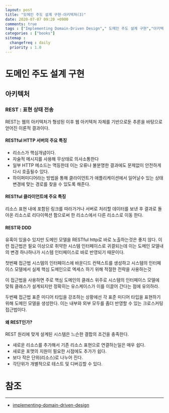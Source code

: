 ```yaml
---
layout: post
title: "도메인 주도 설계 구현-아키텍쳐(3)"
date: 2020-07-07 09:20 +0900
comments: true
tags : ["Implementing Domain-Driven Design"," 도메인 주도 설계 구현","아키텍쳐"]
categories : ["books"]
sitemap :
  changefreq : daily
  priority : 1.0
---
```


# 도메인 주도 설계 구현

## 아키텍처

### REST : 표현 상태 전송

REST는 웹의 아키텍처가 형성된 이후 웹 아키텍처 자체를 기반으로둔 추론을 바탕으로 얻어진 이론적 결과이다.

#### RESTful HTTP 서버의 주요 특징

* 리소스가 핵심개념이다.
* 자술적 메시지를 사용해 무상태로 의사소통한다
* 일부 HTTP 메소드는 멱등한데 이는 오류나 불분명한 결과에도 문제없이 안전하게 다시 호출될수 있다.
* 하이퍼미디어라는 방법을 통해 클라이언트가 애플리케이션에서 일어날수 있는 상태 변경에 맞는 경로를 찾을 수 있도록 해준다.

#### RESTful 클라이언트에 주요 특징

리소스 표현 내에 포함된 링크를 따라가거나 서버로 처리할 데이터를 보낸 후 결과로 돌아온 리소스로 리다이렉션 함으로써 
한 리소스에서 다른 리소스로 이동 한다.

#### REST와 DDD

유혹이 있을수 있지만 도메인 모델을 RESTful http로 바로 노출하는것은 좋지 않다.
이런 접근법은 필요 이상으로 취약한 시스템 인터페이스로 귀결되는데 이는 도메인 모델내의
변경 하나하나가 시스템 인터페이스로 바로 반영되기 때문이다.

첫번째 접근법 시스템의 인터페이스에 바운디드 컨텍스트를 생성하고 시스템의 인터페이스 모델에서 
 실제 핵심 도메인으로 엑세스 하기 위해 적절한 전략을 사용하는것

이 접근법을 사용하면 주로 핵심 도메인의 클래스 위주로 시스템의 인터페이스 모델에 맞춰 클래스가 설계되지만
정확히는 유스케이스가 이를 이끌어 간다는 점에 유의하라.

두번째 접근법 표준 미디어 타입을 강조하는 상황에선 각 표준 미디어 타입을 표현하기 위해 도메인 모델을 생성한다.
이는 내부와 외부 모두를 좀더 반영할 수 있는  크로스커팅 접근법이다.

#### 왜 REST인가?

REST 원리에 맞게 설계된 시스템은 느슨한 결합의 조건을 충족한다. 

* 새로운 리소스를 추가해서 기존 리소스 표현으로 연결하는일은 매우 쉽다.
* 새로운 포맷의 지원이 필요한 시점에도 추가가 쉽다.
* 보다 작은 단위(리소스)로 나누어 진다.
* 각단위가 개별적으로 테스트 및 디버깅할 수 있다.

# 참조
-----
* [implementing-domain-driven-design](https://www.oreilly.com/library/view/implementing-domain-driven-design/9780133039900/)



